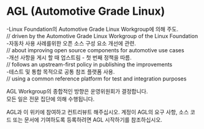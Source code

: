 # AGL (Automotive Grade Linux)
-Linux Foundation의 Automotive Grade Linux Workgroup에 의해 주도.  
  // driven by the Automotive Grade Linux Workgroup of the Linux Foundation  
-자동차 사용 사례를위한 오픈 소스 구성 요소 개선에 관련.  
  // about improving open source components for automotive use cases  
-개선 사항을 게시 할 때 업스트림 - 첫 번째 정책을 따름.  
  // follows an upstream-first policy in publishing the improvements  
-테스트 및 통합 목적으로 공통 참조 플랫폼 사용.  
  // using a common reference platform for test and integration purposes  

AGL Workgroup의 종합적인 방향은 운영위원회가 결정합니다.  
모든 일은 전문 집단에 의해 수행됩니다.

AGL과 이 위키에 참여하고 컨트리뷰트 해주십시오. 계정이 AGL의 요구 사항, 소스 코드 또는 문서에 기여하도록 등록하려면 AGL 시작하기를 참조하십시오.
